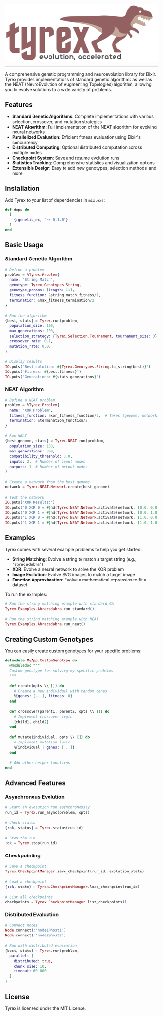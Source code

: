 <p align="left"><img src="logo.png" alt="TYREX Logo" /></p>

---

A comprehensive genetic programming and neuroevolution library for Elixir. Tyrex provides implementations of standard genetic algorithms as well as the NEAT (NeuroEvolution of Augmenting Topologies) algorithm, allowing you to evolve solutions to a wide variety of problems.

## Features

- **Standard Genetic Algorithms**: Complete implementations with various selection, crossover, and mutation strategies
- **NEAT Algorithm**: Full implementation of the NEAT algorithm for evolving neural networks
- **Parallelized Evaluation**: Efficient fitness evaluation using Elixir's concurrency
- **Distributed Computing**: Optional distributed computation across multiple nodes
- **Checkpoint System**: Save and resume evolution runs
- **Statistics Tracking**: Comprehensive statistics and visualization options
- **Extensible Design**: Easy to add new genotypes, selection methods, and more

## Installation

Add Tyrex to your list of dependencies in `mix.exs`:

```elixir
def deps do
  [
    {:genetic_ex, "~> 0.1.0"}
  ]
end
```

## Basic Usage

### Standard Genetic Algorithm

```elixir
# Define a problem
problem = %Tyrex.Problem{
  name: "String Match",
  genotype: Tyrex.Genotypes.String,
  genotype_params: [length: 11],
  fitness_function: &string_match_fitness/1,
  termination: &max_fitness_termination/2
}

# Run the algorithm
{best, stats} = Tyrex.run(problem,
  population_size: 100,
  max_generations: 100,
  selection_strategy: {Tyrex.Selection.Tournament, tournament_size: 3},
  crossover_rate: 0.7,
  mutation_rate: 0.05
)

# Display results
IO.puts("Best solution: #{Tyrex.Genotypes.String.to_string(best)}")
IO.puts("Fitness: #{best.fitness}")
IO.puts("Generations: #{stats.generations}")
```

### NEAT Algorithm

```elixir
# Define a NEAT problem
problem = %Tyrex.Problem{
  name: "XOR Problem",
  fitness_function: &xor_fitness_function/2,  # Takes (genome, network) as arguments
  termination: &termination_function/2
}

# Run NEAT
{best_genome, stats} = Tyrex.NEAT.run(problem,
  population_size: 150,
  max_generations: 300,
  compatibility_threshold: 3.0,
  inputs: 2,  # Number of input nodes
  outputs: 1  # Number of output nodes
)

# Create a network from the best genome
network = Tyrex.NEAT.Network.create(best_genome)

# Test the network
IO.puts("XOR Results:")
IO.puts("0 XOR 0 = #{hd(Tyrex.NEAT.Network.activate(network, [0.0, 0.0]))}")
IO.puts("0 XOR 1 = #{hd(Tyrex.NEAT.Network.activate(network, [0.0, 1.0]))}")
IO.puts("1 XOR 0 = #{hd(Tyrex.NEAT.Network.activate(network, [1.0, 0.0]))}")
IO.puts("1 XOR 1 = #{hd(Tyrex.NEAT.Network.activate(network, [1.0, 1.0]))}")
```

## Examples

Tyrex comes with several example problems to help you get started:

- **String Matching**: Evolve a string to match a target string (e.g., "abracadabra")
- **XOR**: Evolve a neural network to solve the XOR problem
- **Image Evolution**: Evolve SVG images to match a target image
- **Function Approximation**: Evolve a mathematical expression to fit a dataset

To run the examples:

```elixir
# Run the string matching example with standard GA
Tyrex.Examples.Abracadabra.run_standard()

# Run the string matching example with NEAT
Tyrex.Examples.Abracadabra.run_neat()
```

## Creating Custom Genotypes

You can easily create custom genotypes for your specific problems:

```elixir
defmodule MyApp.CustomGenotype do
  @moduledoc """
  Custom genotype for solving my specific problem.
  """

  def create(opts \\ []) do
    # Create a new individual with random genes
    %{genes: [...], fitness: 0}
  end

  def crossover(parent1, parent2, opts \\ []) do
    # Implement crossover logic
    [child1, child2]
  end

  def mutate(individual, opts \\ []) do
    # Implement mutation logic
    %{individual | genes: [...]}
  end

  # Add other helper functions
end
```

## Advanced Features

### Asynchronous Evolution

```elixir
# Start an evolution run asynchronously
run_id = Tyrex.run_async(problem, opts)

# Check status
{:ok, status} = Tyrex.status(run_id)

# Stop the run
:ok = Tyrex.stop(run_id)
```

### Checkpointing

```elixir
# Save a checkpoint
Tyrex.CheckpointManager.save_checkpoint(run_id, evolution_state)

# Load a checkpoint
{:ok, state} = Tyrex.CheckpointManager.load_checkpoint(run_id)

# List all checkpoints
checkpoints = Tyrex.CheckpointManager.list_checkpoints()
```

### Distributed Evaluation

```elixir
# Connect nodes
Node.connect(:'node1@host1')
Node.connect(:'node2@host2')

# Run with distributed evaluation
{best, stats} = Tyrex.run(problem,
  parallel: [
    distributed: true,
    chunk_size: 10,
    timeout: 60_000
  ]
)
```

## License

Tyrex is licensed under the MIT License.
